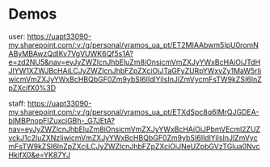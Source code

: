 
# Demos
user:
https://uapt33090-my.sharepoint.com/:v:/g/personal/vramos_ua_pt/ET2MIAAbwm5IpU0romNAByMBAwzQdIKv7VgVUWK6Qf5s1A?e=zd2NU5&nav=eyJyZWZlcnJhbEluZm8iOnsicmVmZXJyYWxBcHAiOiJTdHJlYW1XZWJBcHAiLCJyZWZlcnJhbFZpZXciOiJTaGFyZURpYWxvZy1MaW5rIiwicmVmZXJyYWxBcHBQbGF0Zm9ybSI6IldlYiIsInJlZmVycmFsTW9kZSI6InZpZXcifX0%3D

staff:
https://uapt33090-my.sharepoint.com/:v:/g/personal/vramos_ua_pt/ETXdSpc8q6lMrQJGDEA-bIMBPnopFIZuxciGBh-_G7JEtA?nav=eyJyZWZlcnJhbEluZm8iOnsicmVmZXJyYWxBcHAiOiJPbmVEcml2ZUZvckJ1c2luZXNzIiwicmVmZXJyYWxBcHBQbGF0Zm9ybSI6IldlYiIsInJlZmVycmFsTW9kZSI6InZpZXciLCJyZWZlcnJhbFZpZXciOiJNeUZpbGVzTGlua0NvcHkifX0&e=YK87YJ